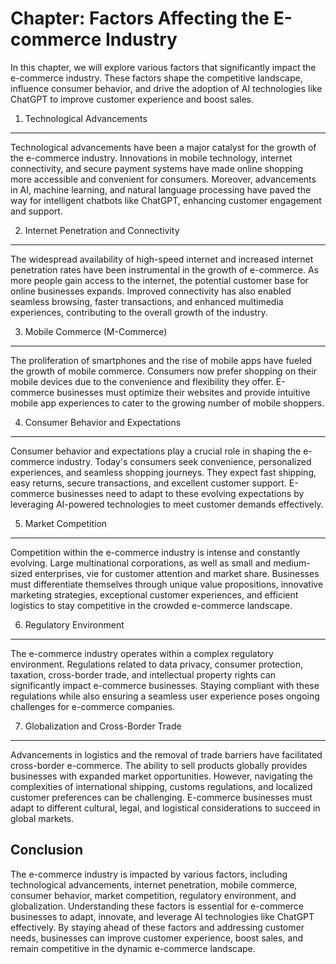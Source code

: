 Chapter: Factors Affecting the E-commerce Industry
==================================================

In this chapter, we will explore various factors that significantly impact the e-commerce industry. These factors shape the competitive landscape, influence consumer behavior, and drive the adoption of AI technologies like ChatGPT to improve customer experience and boost sales.

1. Technological Advancements
-----------------------------

Technological advancements have been a major catalyst for the growth of the e-commerce industry. Innovations in mobile technology, internet connectivity, and secure payment systems have made online shopping more accessible and convenient for consumers. Moreover, advancements in AI, machine learning, and natural language processing have paved the way for intelligent chatbots like ChatGPT, enhancing customer engagement and support.

2. Internet Penetration and Connectivity
----------------------------------------

The widespread availability of high-speed internet and increased internet penetration rates have been instrumental in the growth of e-commerce. As more people gain access to the internet, the potential customer base for online businesses expands. Improved connectivity has also enabled seamless browsing, faster transactions, and enhanced multimedia experiences, contributing to the overall growth of the industry.

3. Mobile Commerce (M-Commerce)
-------------------------------

The proliferation of smartphones and the rise of mobile apps have fueled the growth of mobile commerce. Consumers now prefer shopping on their mobile devices due to the convenience and flexibility they offer. E-commerce businesses must optimize their websites and provide intuitive mobile app experiences to cater to the growing number of mobile shoppers.

4. Consumer Behavior and Expectations
-------------------------------------

Consumer behavior and expectations play a crucial role in shaping the e-commerce industry. Today's consumers seek convenience, personalized experiences, and seamless shopping journeys. They expect fast shipping, easy returns, secure transactions, and excellent customer support. E-commerce businesses need to adapt to these evolving expectations by leveraging AI-powered technologies to meet customer demands effectively.

5. Market Competition
---------------------

Competition within the e-commerce industry is intense and constantly evolving. Large multinational corporations, as well as small and medium-sized enterprises, vie for customer attention and market share. Businesses must differentiate themselves through unique value propositions, innovative marketing strategies, exceptional customer experiences, and efficient logistics to stay competitive in the crowded e-commerce landscape.

6. Regulatory Environment
-------------------------

The e-commerce industry operates within a complex regulatory environment. Regulations related to data privacy, consumer protection, taxation, cross-border trade, and intellectual property rights can significantly impact e-commerce businesses. Staying compliant with these regulations while also ensuring a seamless user experience poses ongoing challenges for e-commerce companies.

7. Globalization and Cross-Border Trade
---------------------------------------

Advancements in logistics and the removal of trade barriers have facilitated cross-border e-commerce. The ability to sell products globally provides businesses with expanded market opportunities. However, navigating the complexities of international shipping, customs regulations, and localized customer preferences can be challenging. E-commerce businesses must adapt to different cultural, legal, and logistical considerations to succeed in global markets.

Conclusion
----------

The e-commerce industry is impacted by various factors, including technological advancements, internet penetration, mobile commerce, consumer behavior, market competition, regulatory environment, and globalization. Understanding these factors is essential for e-commerce businesses to adapt, innovate, and leverage AI technologies like ChatGPT effectively. By staying ahead of these factors and addressing customer needs, businesses can improve customer experience, boost sales, and remain competitive in the dynamic e-commerce landscape.
